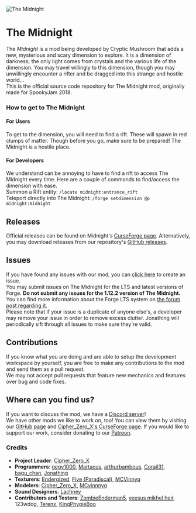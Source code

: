 ![The Midnight](https://i.imgur.com/JzGc0pP.jpg)
# The Midnight  
The *Midnight* is a mod being developed by Cryptic Mushroom that adds a new, mysterious and scary dimension to explore. It is a dimension of darkness; the only light comes from crystals and the various life of the dimension. You may travel willingly to this dimension, though you may unwillingly encounter a rifter and be dragged into this strange and hostile world...  
This is the official source code repository for The Midnight mod, originally made for SpookyJam 2018.

### How to get to The Midnight

#### For Users
To get to the dimension, you will need to find a rift. These will spawn in red clumps of matter. Though before you go, make sure to be prepared! The Midnight is a hostile place.

#### For Developers
We understand can be annoying to have to find a rift to access The Midnight every time. Here are a couple of commands to find/access the dimension with ease.  
Summon a Rift entity: `/locate midnight:entrance_rift`  
Teleport directly into The Midnight: `/forge setdimension @p midnight:midnight`

## Releases  
Official releases can be found on Midnight's [CurseForge page](https://minecraft.curseforge.com/projects/the-midnight). Alternatively, you may download releases from our repository's [GitHub releases](https://github.com/Cryptic-Mushroom/The-Midnight/releases).

## Issues  
If you have found any issues with our mod, you can [click here](https://github.com/Cryptic-Mushroom/The-Midnight/issues/new) to create an issue.  
You may submit issues on The Midnight for the LTS and latest versions of Forge. **Do not submit any issues for the 1.12.2 version of The Midnight.** You can find more information about the Forge LTS system on [the forum post regarding it](https://www.minecraftforge.net/forum/topic/79304-112114-and-lts-system/).  
Please note that if your issue is a duplicate of anyone else's, a developer may remove your issue in order to remove excess clutter. Jonathing will periodically sift through all issues to make sure they're valid.

## Contributions  
If you know what you are doing and are able to setup the development workspace by yourself, you are free to make any contributions to the mod and send them as a pull request.  
We may not accept pull requests that feature new mechanics and features over bug and code fixes.

## Where can you find us?
If you want to discuss the mod, we have a [Discord server](https://discord.gg/Rdc86yA)!  
We have other mods we like to work on, too! You can view them by visiting our [GitHub page](https://github.com/Cryptic-Mushroom) and [Cipher_Zero_X's CurseForge page](https://www.curseforge.com/members/cipher_zero_x/projects).
If you would like to support our work, consider donating to our [Patreon](https://www.patreon.com/crypticmushroom).

### Credits  
- **Project Leader**: [Cipher_Zero_X](https://github.com/cipherzerox)
- **Programmers**: [gegy1000](https://github.com/gegy1000), [Martacus](https://github.com/Martacus), [arthurbambous](https://github.com/arthurbambou), [Corail31](https://github.com/Corail31), [bagu_chan](https://github.com/pentantan), [Jonathing](https://gitlab.com/Jonathing)
- **Texturers**: [Endergized](https://github.com/Endergy), [Five (Paradiscal)](https://github.com/fivelol), [MCVinnyq](https://github.com/MCVinnyq)
- **Modelers**: [Cipher_Zero_X](https://github.com/cipherzerox), [MCvinnnyq](https://github.com/MCVinnyq)
- **Sound Designers**: [Lachney](https://xjon.me)
- **Contributors and Testers**: [ZombieEnderman5](https://github.com/ZombieEnderman5), [veesus mikhel heir](https://minecraft.curseforge.com/members/veesusmikelheir), 123wdog, [Terenx](https://github.com/Terenx), [KingPhygieBoo](https://gitlab.com/KingPhygieBoo)
